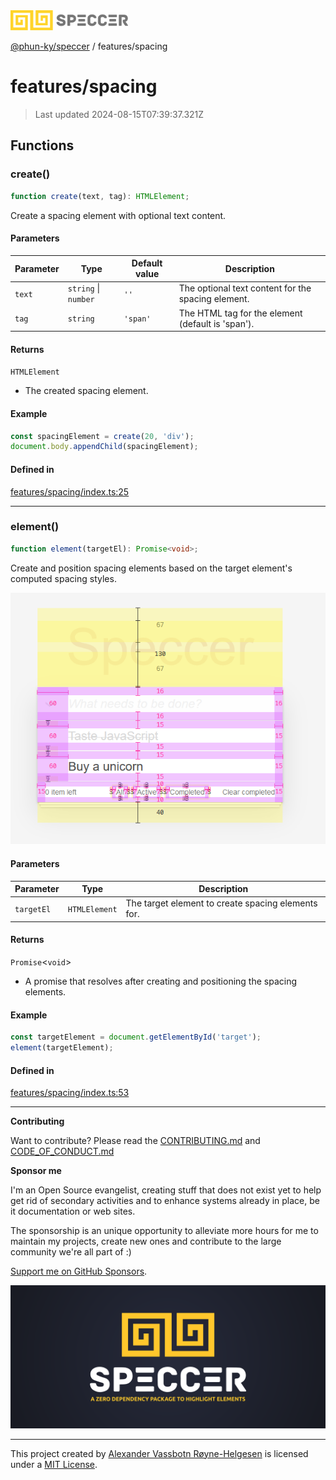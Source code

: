 <div>
  <img alt="SPECCER logo" src="https://raw.githubusercontent.com/phun-ky/speccer/main/public/logo-speccer-horizontal-colored-package.svg?raw=true" style="max-height:32px;" />
</div>

[@phun-ky/speccer](../README.md) / features/spacing

# features/spacing

> Last updated 2024-08-15T07:39:37.321Z

## Functions

### create()

```ts
function create(text, tag): HTMLElement;
```

Create a spacing element with optional text content.

#### Parameters

| Parameter | Type                 | Default value | Description                                        |
| --------- | -------------------- | ------------- | -------------------------------------------------- |
| `text`    | `string` \| `number` | `''`          | The optional text content for the spacing element. |
| `tag`     | `string`             | `'span'`      | The HTML tag for the element (default is 'span').  |

#### Returns

`HTMLElement`

- The created spacing element.

#### Example

```ts
const spacingElement = create(20, 'div');
document.body.appendChild(spacingElement);
```

#### Defined in

[features/spacing/index.ts:25](https://github.com/phun-ky/speccer/blob/main/src/features/spacing/index.ts#L25)

---

### element()

```ts
function element(targetEl): Promise<void>;
```

Create and position spacing elements based on the target element's computed spacing styles.

![spacing](https://github.com/phun-ky/speccer/blob/main/public/spacing.png?raw=true)

#### Parameters

| Parameter  | Type          | Description                                        |
| ---------- | ------------- | -------------------------------------------------- |
| `targetEl` | `HTMLElement` | The target element to create spacing elements for. |

#### Returns

`Promise`\<`void`>

- A promise that resolves after creating and positioning the spacing elements.

#### Example

```ts
const targetElement = document.getElementById('target');
element(targetElement);
```

#### Defined in

[features/spacing/index.ts:53](https://github.com/phun-ky/speccer/blob/main/src/features/spacing/index.ts#L53)

---

**Contributing**

Want to contribute? Please read the [CONTRIBUTING.md](https://github.com/phun-ky/speccer/blob/main/CONTRIBUTING.md) and [CODE_OF_CONDUCT.md](https://github.com/phun-ky/speccer/blob/main/CODE_OF_CONDUCT.md)

**Sponsor me**

I'm an Open Source evangelist, creating stuff that does not exist yet to help get rid of secondary activities and to enhance systems already in place, be it documentation or web sites.

The sponsorship is an unique opportunity to alleviate more hours for me to maintain my projects, create new ones and contribute to the large community we're all part of :)

[Support me on GitHub Sponsors](https://github.com/sponsors/phun-ky).

![Speccer banner, with logo and slogan: A zero dependency package to highlight elements](https://github.com/phun-ky/speccer/blob/main/public/speccer-banner.png?raw=true)

---

This project created by [Alexander Vassbotn Røyne-Helgesen](http://phun-ky.net) is licensed under a [MIT License](https://choosealicense.com/licenses/mit/).
